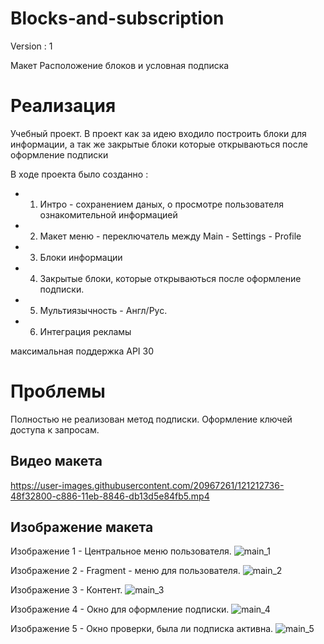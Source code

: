 # Blocks-and-subscription

Version : 1

Макет Расположение блоков и условная подписка

#  Реализация
Учебный проект.
В проект как за идею входило построить блоки для информации, 
а так же закрытые блоки которые открываються после оформление подписки

В ходе проекта было созданно : 
 * 1. Интро - сохранением даных, о просмотре пользователя ознакомительной информацией
 * 2. Макет меню - переключатель между Main - Settings - Profile
 * 3. Блоки информации
 * 4. Закрытые блоки, которые открываються после оформление подписки.
 * 5. Мультиязычность - Англ/Рус.
 * 6. Интеграция рекламы


максимальная поддержка  API 30


# Проблемы 
Полностью не реализован метод подписки. Оформление ключей доступа к запросам.

## Видео макета

https://user-images.githubusercontent.com/20967261/121212736-48f32800-c886-11eb-8846-db13d5e84fb5.mp4


## Изображение макета

Изображение 1 - Центральное меню пользователя.
![main_1](https://user-images.githubusercontent.com/20967261/121235769-e3ab3100-c89d-11eb-84a9-50d8c3314980.jpg)

Изображение 2 - Fragment - меню для пользователя.
![main_2](https://user-images.githubusercontent.com/20967261/121235771-e443c780-c89d-11eb-856c-b52a3679d6f4.jpg)

Изображение 3 - Контент.
![main_3](https://user-images.githubusercontent.com/20967261/121235774-e4dc5e00-c89d-11eb-8d81-eed21b660ce6.jpg)

Изображение 4 - Окно для оформление подписки.
![main_4](https://user-images.githubusercontent.com/20967261/121235776-e574f480-c89d-11eb-8588-5e05a9eb7d34.jpg)

Изображение 5 - Окно проверки, была ли подписка активна.
![main_5](https://user-images.githubusercontent.com/20967261/121235766-e3129a80-c89d-11eb-9624-7f897de3dd40.jpg)


